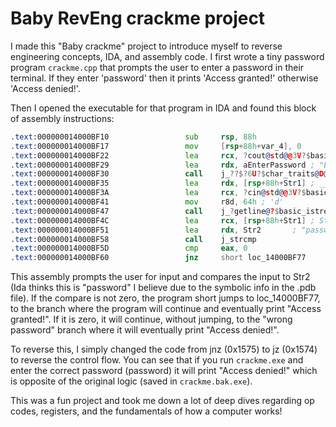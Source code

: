 # Baby RevEng crackme project
I made this "Baby crackme" project to introduce myself to reverse engineering concepts, IDA, and assembly code. I first wrote a tiny password program `crackme.cpp` that prompts the user to enter a password in their terminal. If they enter 'password' then it prints 'Access granted!' otherwise 'Access denied!'. 

Then I opened the executable for that program in IDA and found this block of assembly instructions:

```asm
.text:000000014000BF10                 sub     rsp, 88h
.text:000000014000BF17                 mov     [rsp+88h+var_4], 0
.text:000000014000BF22                 lea     rcx, ?cout@std@@3V?$basic_ostream@DU?$char_traits@D@std@@@1@A ; struct basic_ostream<char,std::char_traits<char> > *
.text:000000014000BF29                 lea     rdx, aEnterPassword ; "Enter password: "
.text:000000014000BF30                 call    j_??$?6U?$char_traits@D@std@@@std@@YAAEAV?$basic_ostream@DU?$char_traits@D@std@@@0@AEAV10@PEBD@Z ; std::operator<<<std::char_traits<char>>(std::ostream &,char const *)
.text:000000014000BF35                 lea     rdx, [rsp+88h+Str1] ; __int64
.text:000000014000BF3A                 lea     rcx, ?cin@std@@3V?$basic_istream@DU?$char_traits@D@std@@@1@A ; char *
.text:000000014000BF41                 mov     r8d, 64h ; 'd'
.text:000000014000BF47                 call    j_?getline@?$basic_istream@DU?$char_traits@D@std@@@std@@QEAAAEAV12@PEAD_J@Z ; std::istream::getline(char *,__int64)
.text:000000014000BF4C                 lea     rcx, [rsp+88h+Str1] ; Str1
.text:000000014000BF51                 lea     rdx, Str2       ; "password"
.text:000000014000BF58                 call    j_strcmp
.text:000000014000BF5D                 cmp     eax, 0
.text:000000014000BF60                 jnz     short loc_14000BF77
```

This assembly prompts the user for input and compares the input to Str2 (Ida thinks this is "password" I believe due to the symbolic info in the .pdb file). If the compare is not zero, the program short jumps to loc_14000BF77, to the branch where the program will continue and eventually print "Access granted!". If it is zero, it will continue, without jumping, to the "wrong password" branch where it will eventually print "Access denied!".

To reverse this, I simply changed the code from jnz (0x1575) to jz (0x1574) to reverse the control flow. You can see that if you run `crackme.exe` and enter the correct password (password) it will print "Access denied!" which is opposite of the original logic (saved in `crackme.bak.exe`).


This was a fun project and took me down a lot of deep dives regarding op codes, registers, and the fundamentals of how a computer works!